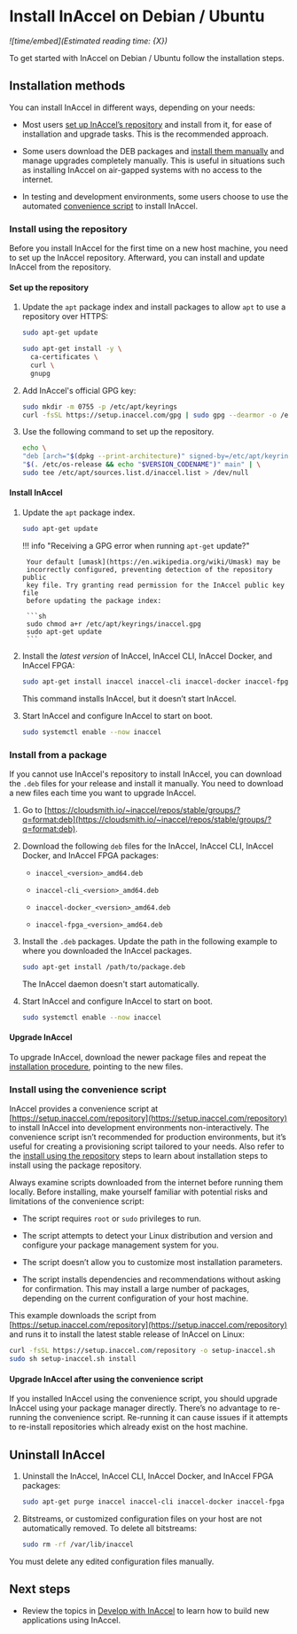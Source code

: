 # Install InAccel on Debian / Ubuntu

*![time/embed](Estimated reading time: {X})*

To get started with InAccel on Debian / Ubuntu follow the installation steps.

## Installation methods

You can install InAccel in different ways, depending on your needs:

* Most users [set up InAccel’s repository](#install-using-the-repository) and
install from it, for ease of installation and upgrade tasks. This is the
recommended approach.

* Some users download the DEB packages and
[install them manually](#install-from-packages) and manage upgrades completely
manually. This is useful in situations such as installing InAccel on air-gapped
systems with no access to the internet.

* In testing and development environments, some users choose to use the
automated [convenience script](#install-using-the-convenience-script) to install
InAccel.

### Install using the repository

Before you install InAccel for the first time on a new host machine, you need to
set up the InAccel repository. Afterward, you can install and update InAccel
from the repository.

#### Set up the repository

1. Update the `apt` package index and install packages to allow `apt` to use a
repository over HTTPS:

	```sh
	sudo apt-get update

	sudo apt-get install -y \
	  ca-certificates \
	  curl \
	  gnupg
	```

2. Add InAccel's official GPG key:

	```sh
	sudo mkdir -m 0755 -p /etc/apt/keyrings
	curl -fsSL https://setup.inaccel.com/gpg | sudo gpg --dearmor -o /etc/apt/keyrings/inaccel.gpg
	```

3. Use the following command to set up the repository.

	```sh
	echo \
	"deb [arch="$(dpkg --print-architecture)" signed-by=/etc/apt/keyrings/inaccel.gpg] https://dl.cloudsmith.io/public/inaccel/stable/deb/$(. /etc/os-release && echo "$ID") \
	"$(. /etc/os-release && echo "$VERSION_CODENAME")" main" | \
	sudo tee /etc/apt/sources.list.d/inaccel.list > /dev/null
	```

#### Install InAccel

1. Update the `apt` package index.

	```sh
	sudo apt-get update
	```

	!!! info "Receiving a GPG error when running `apt-get` update?"

		Your default [umask](https://en.wikipedia.org/wiki/Umask) may be
		incorrectly configured, preventing detection of the repository public
		key file. Try granting read permission for the InAccel public key file
		before updating the package index:

		```sh
		sudo chmod a+r /etc/apt/keyrings/inaccel.gpg
		sudo apt-get update
		```

2. Install the *latest version* of InAccel, InAccel CLI, InAccel Docker, and
InAccel FPGA:

	```sh
	sudo apt-get install inaccel inaccel-cli inaccel-docker inaccel-fpga
	```

	This command installs InAccel, but it doesn’t start InAccel.

2. Start InAccel and configure InAccel to start on boot.

	```sh
	sudo systemctl enable --now inaccel
	```

### Install from a package

If you cannot use InAccel's repository to install InAccel, you can download the
`.deb` files for your release and install it manually. You need to download a
new files each time you want to upgrade InAccel.

1. Go to
[https://cloudsmith.io/~inaccel/repos/stable/groups/?q=format:deb](https://cloudsmith.io/~inaccel/repos/stable/groups/?q=format:deb).

2. Download the following `deb` files for the InAccel, InAccel CLI, InAccel
Docker, and InAccel FPGA packages:

	* `inaccel_<version>_amd64.deb`

	* `inaccel-cli_<version>_amd64.deb`

	* `inaccel-docker_<version>_amd64.deb`

	* `inaccel-fpga_<version>_amd64.deb`

3. Install the `.deb` packages. Update the path in the following example to
where you downloaded the InAccel packages.

	```sh
	sudo apt-get install /path/to/package.deb
	```

	The InAccel daemon doesn't start automatically.

4. Start InAccel and configure InAccel to start on boot.

	```sh
	sudo systemctl enable --now inaccel
	```

#### Upgrade InAccel

To upgrade InAccel, download the newer package files and repeat the
[installation procedure](#install-from-packages), pointing to the new files.

### Install using the convenience script

InAccel provides a convenience script at
[https://setup.inaccel.com/repository](https://setup.inaccel.com/repository) to
install InAccel into development environments non-interactively. The convenience
script isn’t recommended for production environments, but it’s useful for
creating a provisioning script tailored to your needs. Also refer to the
[install using the repository](#install-using-the-repository) steps to learn
about installation steps to install using the package repository.

Always examine scripts downloaded from the internet before running them locally.
Before installing, make yourself familiar with potential risks and limitations
of the convenience script:

* The script requires `root` or `sudo` privileges to run.

* The script attempts to detect your Linux distribution and version and
configure your package management system for you.

* The script doesn’t allow you to customize most installation parameters.

* The script installs dependencies and recommendations without asking for
confirmation. This may install a large number of packages, depending on the
current configuration of your host machine.

This example downloads the script from
[https://setup.inaccel.com/repository](https://setup.inaccel.com/repository) and
runs it to install the latest stable release of InAccel on Linux:

```sh
curl -fsSL https://setup.inaccel.com/repository -o setup-inaccel.sh
sudo sh setup-inaccel.sh install
```

#### Upgrade InAccel after using the convenience script

If you installed InAccel using the convenience script, you should upgrade
InAccel using your package manager directly. There’s no advantage to re-running
the convenience script. Re-running it can cause issues if it attempts to
re-install repositories which already exist on the host machine.

## Uninstall InAccel

1. Uninstall the InAccel, InAccel CLI, InAccel Docker, and InAccel FPGA
packages:

	```sh
	sudo apt-get purge inaccel inaccel-cli inaccel-docker inaccel-fpga
	```

2. Bitstreams, or customized configuration files on your host are not
automatically removed. To delete all bitstreams:

	```sh
	sudo rm -rf /var/lib/inaccel
	```

You must delete any edited configuration files manually.

## Next steps

* Review the topics in [Develop with InAccel](/develop) to learn how to build
new applications using InAccel.
